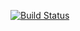 [![Build Status](https://travis-ci.org/urbanjs/urbanjs-next.svg?branch=master)](https://travis-ci.org/urbanjs/urbanjs-next)
